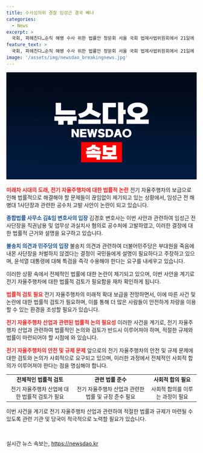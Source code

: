 ```yaml
---
title: 수사심의위 경찰 임성근 결국 빼나
categories:
  - News
excerpt: >
  국회, 파헤친다…순직 해병 수사 위한 법률안 청문회 서울 국회 법제사법위원회에서 21일에 열린 순직 해병 수사 관련 청문회에는 박성재 법무부 장관, 박정훈 전 해병대 수사단장 등 증인들이 출석했다. 경북경찰청은 8일 채상병 순직 사건의 수사 결과를 발표할 예정이지만, 경찰 수사심의위원회는 임성근 전 해병대 1사단장에 대해 불송치 의견을 내고, 변호인과 민주당은 특검 수용을 촉구했다. 경찰 수사심의위원회는 9명의 피의자 중 6명을 검찰에 송치해야 한다고 판단했으며, 이에 대한 심의 내용과 표결 결과는 공개되지 않았다. 8일에는 경찰이 최종 수사 결과를 발표하여 임 전 사단장의 검찰 송치 여부가 결정될 것으로 보인다. 함께, 채상병 소속 대대의 부대장이었던 이용민 중령의 법률대리인과 더불어민주당이 특별검사의 임명을 촉구하며, 관련 과정에서의 논란을 지속하고 있다.
feature_text: >
  국회, 파헤친다…순직 해병 수사 위한 법률안 청문회 서울 국회 법제사법위원회에서 21일에 열린 순직 해병 수사 관련 청문회에는 박성재 법무부 장관, 박정훈 전 해병대 수사단장 등 증인들이 출석했다. 경북경찰청은 8일 채상병 순직 사건의 수사 결과를 발표할 예정이지만, 경찰 수사심의위원회는 임성근 전 해병대 1사단장에 대해 불송치 의견을 내고, 변호인과 민주당은 특검 수용을 촉구했다. 경찰 수사심의위원회는 9명의 피의자 중 6명을 검찰에 송치해야 한다고 판단했으며, 이에 대한 심의 내용과 표결 결과는 공개되지 않았다. 8일에는 경찰이 최종 수사 결과를 발표하여 임 전 사단장의 검찰 송치 여부가 결정될 것으로 보인다. 함께, 채상병 소속 대대의 부대장이었던 이용민 중령의 법률대리인과 더불어민주당이 특별검사의 임명을 촉구하며, 관련 과정에서의 논란을 지속하고 있다.
image: '/assets/img/newsdao_breakingnews.jpg'
---
```


<p><img src="/assets/img/newsdao_breakingnews.jpg" alt="koreaapp 속보" /></p>

<p><b><span style="color: #ee2323;">미래차 시대의 도래, 전기 자율주행차에 대한 법률적 논란</span></b>
전기 자율주행차의 보급으로 인해 법률적으로 해결해야 할 문제들이 끊임없이 제기되고 있는 상황에서, 임성근 전 해병대 1사단장과 관련한 공수처 고발 사안이 논란이 되고 있습니다.</p>

<p><b><span style="color: #1a5490;">종합법률 사무소 김&amp;임 변호사의 입장</span></b>
김경호 변호사는 이번 사안과 관련하여 임성근 전 사단장을 직권남용 및 업무상 과실치사 혐의로 공수처에 고발하였고, 이러한 결정에 대한 법률적 근거와 설명을 요구하고 있습니다.</p>

<p><b><span style="color: #1a5490;">불송치 의견과 민주당의 입장</span></b>
불송치 의견과 관련하여 더불어민주당은 부대원을 죽음에 내몬 사단장을 처벌하지 않겠다는 결정이 국민들에게 설명이 필요하다고 주장하고 있으며, 윤석열 대통령에 대해 특검을 즉각 수용해야 한다는 요구를 내세우고 있습니다. </p>

<p>이러한 상황 속에서 전체적인 법률에 대한 논란이 제기되고 있으며, 이번 사안을 계기로 전기 자율주행차에 대한 법률적 검토가 필요함을 재차 확인하게 됩니다. </p>

<p><b><span style="color: #ee2323;">법률적 검토 필요</span></b>
전기 자율주행차의 미래적 확대 보급을 전망하면서, 이에 따른 사건 및 논란에 대한 법률적 검토가 필요하며, 이를 통해 더 많은 사람들이 안전하게 차량을 이용할 수 있는 환경을 조성할 필요가 있습니다.</p>

<p><b><span style="color: #ee2323;">전기 자율주행차 산업과 관련된 법률적 논의 필요성</span></b>
이러한 사건을 계기로, 전기 자율주행차 산업과 관련하여 법률적인 논의와 검토가 반드시 이루어져야 하며, 적절한 규제와 법률이 마련되어야 할 시점에 와 있습니다.</p>

<p><b><span style="color: #ee2323;">전기 자율주행차의 안전 및 규제 문제</span></b>
앞으로의 전기 자율주행차의 안전 및 규제 문제에 대한 검토와 논의가 사회적으로 요구되고 있으며, 이러한 과정에서 전체적인 사회적 합의가 이루어져야 한다는 점을 명심해야 합니다. </p>

<table>
  <tr>
    <td style="text-align: center; height: 17px;"><b>전체적인 법률적 검토</b></td>
    <td style="text-align: center; height: 17px;"><b>관련 법률 준수</b></td>
    <td style="text-align: center; height: 17px;"><b>사회적 합의 필요</b></td>
  </tr>
  <tr>
    <td style="text-align: center; height: 17px;">전기 자율주행차 산업에 대한 법률적 검토가 필요</td>
    <td style="text-align: center; height: 17px;">전기 자율주행차 산업과 관련한 법률 및 규정 준수 필요</td>
    <td style="text-align: center; height: 17px;">사회적 합의를 이루는 과정이 필요</td>
  </tr>
</table>

<p>이번 사건을 계기로 전기 자율주행차 산업과 관련하여 적절한 법률과 규제가 마련될 수 있도록 관련 기관 및 당국이 적극적으로 노력할 필요가 있습니다. </p>

<p data-ke-size="size16">&nbsp;</p>
실시간 뉴스 속보는, <a href="https://newsdao.kr" rel="dofollow">https://newsdao.kr</a>


